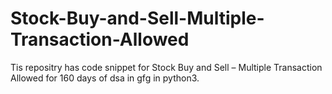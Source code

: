 # Stock-Buy-and-Sell-Multiple-Transaction-Allowed
Tis repositry has code snippet for Stock Buy and Sell – Multiple Transaction Allowed for 160 days of dsa in gfg in python3.
